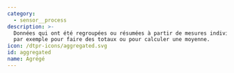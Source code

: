 ```yaml
---
category:
  - sensor__process
description: >-
  Données qui ont été regroupées ou résumées à partir de mesures individuelles,
  par exemple pour faire des totaux ou pour calculer une moyenne.
icon: /dtpr-icons/aggregated.svg
id: aggregated
name: Agrégé
---
```


